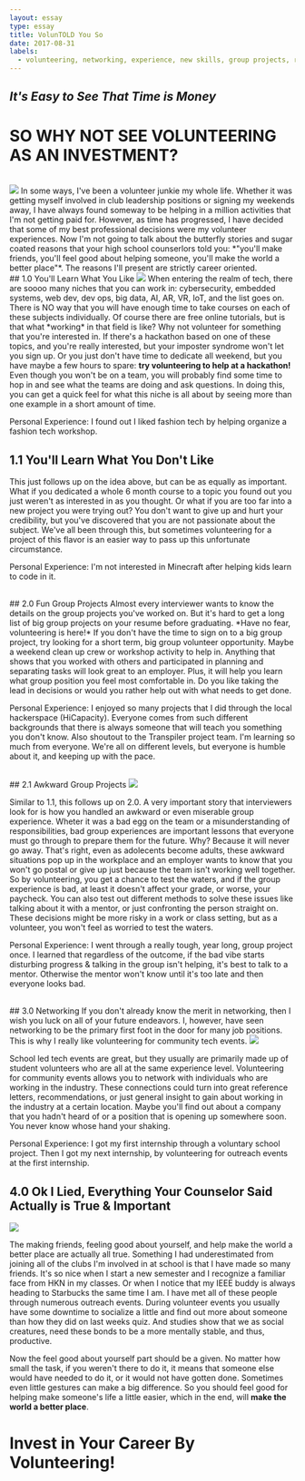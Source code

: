 ```yaml
---
layout: essay
type: essay
title: VolunTOLD You So
date: 2017-08-31
labels:
  - volunteering, networking, experience, new skills, group projects, resume building
---
```



## *It's Easy to See That Time is Money*
# SO WHY NOT SEE VOLUNTEERING AS AN INVESTMENT?

<br> 
<img class="ui medium left floated rounded image" src="../images/volunteer_tribute.jpg">
In some ways, I've been a volunteer junkie my whole life. Whether it was getting myself involved in club leadership positions or signing my weekends away, I have always found someway to be helping in a million activities that I'm not getting paid for. However, as time has progressed, I have decided that some of my best professional decisions were my volunteer experiences. Now I'm not going to talk about the butterfly stories and sugar coated reasons that your high school counserlors told you: *"you'll make friends, you'll feel good about helping someone, you'll make the world a better place"*. The reasons I'll present are strictly career oriented. 


<br>
## 1.0 You'll Learn What You Like
<img class="ui medium right floated rounded image" src="../images/volunteer_passion.jpg">
When entering the realm of tech, there are soooo many niches that you can work in: cybersecurity, embedded systems, web dev, dev ops, big data, AI, AR, VR, IoT, and the list goes on. There is NO way that you will have enough time to take courses on each of these subjects individually. Of course there are free online tutorials, but is that what *working* in that field is like? Why not volunteer for something that you're interested in. If there's a hackathon based on one of these topics, and you're really interested, but your imposter syndrome won't let you sign up. Or you just don't have time to dedicate all weekend, but you have maybe a few hours to spare: <b> try volunteering to help at a hackathon! </b> Even though you won't be on a team, you will probably find some time to hop in and see what the teams are doing and ask questions. In doing this, you can get a quick feel for what this niche is all about by seeing more than one example in a short amount of time. 

Personal Experience: I found out I liked fashion tech by helping organize a fashion tech workshop. 
<br>
## 1.1 You'll Learn What You Don't Like
This just follows up on the idea above, but can be as equally as important. What if you dedicated a whole 6 month course to a topic you found out you just weren't as interested in as you thought. Or what if you are too far into a new project you were trying out? You don't want to give up and hurt your credibility, but you've discovered that you are not passionate about the subject. We've all been through this, but sometimes volunteering for a project of this flavor is an easier way to pass up this unfortunate circumstance.  

Personal Experience: I'm not interested in Minecraft after helping kids learn to code in it. 

<br> 
## 2.0 Fun Group Projects
Almost every interviewer wants to know the details on the group projects you've worked on. But it's hard to get a long list of big group projects on your resume before graduating. *Have no fear, volunteering is here!* If you don't have the time to sign on to a big group project, try looking for a short term, big group volunteer opportunity. Maybe a weekend clean up crew or workshop activity to help in. Anything that shows that you worked with others and participated in planning and separating tasks will look great to an employer. Plus, it will help you learn what group position you feel most comfortable in. Do you like taking the lead in decisions or would you rather help out with what needs to get done. 

Personal Experience: I enjoyed so many projects that I did through the local hackerspace (HiCapacity). Everyone comes from such different backgrounds that there is always someone that will teach you something you don't know. Also shoutout to the Transpiler project team. I'm learning so much from everyone. We're all on different levels, but everyone is humble about it, and keeping up with the pace. 

<br> 
## 2.1 Awkward Group Projects
<img class="ui medium right floated rounded image" src="../images/volunteer_bad_group.png">

Similar to 1.1, this follows up on 2.0. A very important story that interviewers look for is how you handled an awkward or even miserable group experience. Wheter it was a bad egg on the team or a misunderstanding of responsibilities, bad group experiences are important lessons that everyone must go through to prepare them for the future. Why? Because it will never go away. That's right, even as adolecents become adults, these awkward situations pop up in the workplace and an employer wants to know that you won't go postal or give up just because the team isn't working well together. So by volunteering, you get a chance to test the waters, and if the group experience is bad, at least it doesn't affect your grade, or worse, your paycheck. You can also test out different methods to solve these issues like talking about it with a mentor, or just confronting the person straight on. These decisions might be more risky in a work or class setting, but as a volunteer, you won't feel as worried to test the waters. 

Personal Experience: I went through a really tough, year long, group project once. I learned that regardless of the outcome, if the bad vibe starts disturbing progress & talking in the group isn't helping, it's best to talk to a mentor. Otherwise the mentor won't know until it's too late and then everyone looks bad. 

<br> 
## 3.0 Networking
If you don't already know the merit in networking, then I wish you luck on all of your future endeavors. I, however, have seen networking to be the primary first foot in the door for many job positions. This is why I really like volunteering for community tech events.

<img class="ui medium left floated rounded image" src="../images/volunteer_networking.jpg">

School led tech events are great, but they usually are primarily made up of student volunteers who are all at the same experience level. Volunteering for community events allows you to network with individuals who are working in the industry. These connections could turn into great reference letters, recommendations, or just general insight to gain about working in the industry at a certain location. Maybe you'll find out about a company that you hadn't heard of or a position that is opening up somewhere soon. You never know whose hand your shaking. 

Personal Experience: I got my first internship through a voluntary school project. Then I got my next internship, by volunteering for outreach events at the first internship. 

## 4.0 Ok I Lied, Everything Your Counselor Said Actually is True & Important
<img class="ui medium right floated rounded image" src="../images/volunteer_elf.jpeg">

The making friends, feeling good about yourself, and help make the world a better place are actually all true. Something I had underestimated from joining all of the clubs I'm involved in at school is that I have made so many friends. It's so nice when I start a new semester and I recognize a familiar face from HKN in my classes. Or when I notice that my IEEE buddy is always heading to Starbucks the same time I am. I have met all of these people through numerous outreach events. During volunteer events you usually have some downtime to socialize a little and find out more about someone than how they did on last weeks quiz. And studies show that we as social creatures, need these bonds to be a more mentally stable, and thus, productive.  

Now the feel good about yourself part should be a given. No matter how small the task, if you weren't there to do it, it means that someone else would have needed to do it, or it would not have gotten done. Sometimes even little gestures can make a big difference. So you should feel good for helping make someone's life a little easier, which in the end, will <b>make the world a better place</b>. 

# Invest in Your Career By Volunteering! 
